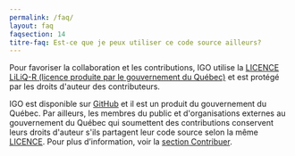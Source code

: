 ```yaml
---
permalink: /faq/
layout: faq
faqsection: 14
titre-faq: Est-ce que je peux utiliser ce code source ailleurs?
---
```


Pour favoriser la collaboration et les contributions, IGO utilise la [LICENCE LiLiQ-R (licence produite par le gouvernement du Québec)](https://github.com/infra-geo-ouverte/igo/blob/master/LICENCE.txt) et est protégé par les droits d'auteur des contributeurs. 

IGO est disponible sur [GitHub](https://github.com/infra-geo-ouverte/igo2/) et il est un produit du gouvernement du Québec. Par ailleurs, les membres du public et d'organisations externes au gouvernement du Québec qui soumettent des contributions conservent leurs droits d'auteur s'ils partagent leur code source selon la même [LICENCE](https://github.com/infra-geo-ouverte/igo/blob/master/LICENCE.txt). Pour plus d’information, voir la [section Contribuer](/contribuer).
